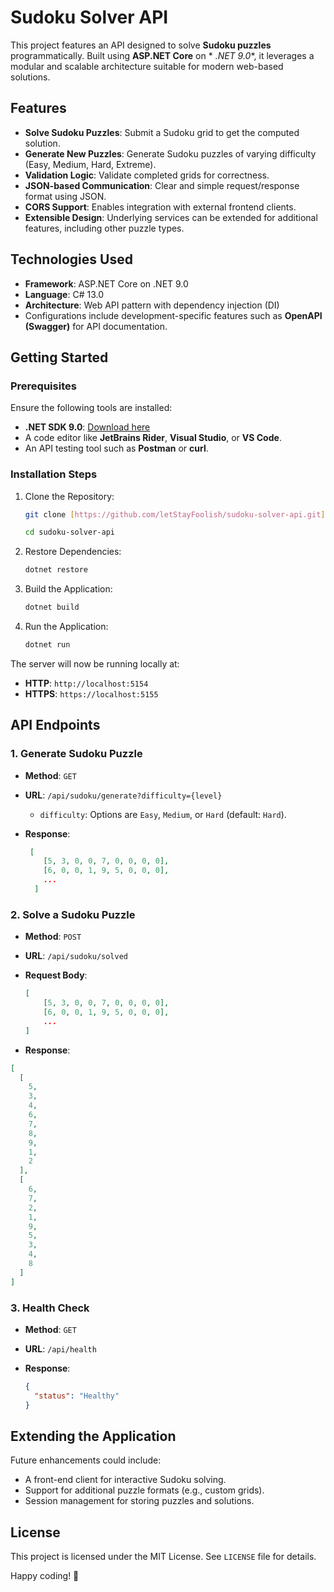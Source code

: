 ﻿# Sudoku Solver API

This project features an API designed to solve **Sudoku puzzles** programmatically. Built using **ASP.NET Core** on *
*.NET 9.0**, it leverages a modular and scalable architecture suitable for modern web-based solutions.

## Features

- **Solve Sudoku Puzzles**: Submit a Sudoku grid to get the computed solution.
- **Generate New Puzzles**: Generate Sudoku puzzles of varying difficulty (Easy, Medium, Hard, Extreme).
- **Validation Logic**: Validate completed grids for correctness.
- **JSON-based Communication**: Clear and simple request/response format using JSON.
- **CORS Support**: Enables integration with external frontend clients.
- **Extensible Design**: Underlying services can be extended for additional features, including other puzzle types.

## Technologies Used

- **Framework**: ASP.NET Core on .NET 9.0
- **Language**: C# 13.0
- **Architecture**: Web API pattern with dependency injection (DI)
- Configurations include development-specific features such as **OpenAPI (Swagger)** for API documentation.

## Getting Started

### Prerequisites

Ensure the following tools are installed:

- **.NET SDK 9.0**: [Download here](https://dotnet.microsoft.com/download)
- A code editor like **JetBrains Rider**, **Visual Studio**, or **VS Code**.
- An API testing tool such as **Postman** or **curl**.

### Installation Steps

1. Clone the Repository:
   ```bash
   git clone [https://github.com/letStayFoolish/sudoku-solver-api.git](https://github.com/letStayFoolish/sudoku-solver-api.git)
   
   cd sudoku-solver-api
   ```

2. Restore Dependencies:
   ```bash
   dotnet restore
   ```

3. Build the Application:
   ```bash
   dotnet build
   ```

4. Run the Application:
   ```bash
   dotnet run
   ```

The server will now be running locally at:

- **HTTP**: `http://localhost:5154`
- **HTTPS**: `https://localhost:5155`

## API Endpoints

### 1. **Generate Sudoku Puzzle**

- **Method**: `GET`
- **URL**: `/api/sudoku/generate?difficulty={level}`
    - `difficulty`: Options are `Easy`, `Medium`, or `Hard` (default: `Hard`).

- **Response**:
  ```json
   [
      [5, 3, 0, 0, 7, 0, 0, 0, 0],
      [6, 0, 0, 1, 9, 5, 0, 0, 0],
      ...
    ]
  ```

### 2. **Solve a Sudoku Puzzle**

- **Method**: `POST`
- **URL**: `/api/sudoku/solved`

- **Request Body**:
  ```json
  [
      [5, 3, 0, 0, 7, 0, 0, 0, 0],
      [6, 0, 0, 1, 9, 5, 0, 0, 0],
      ...
  ]
  ```

- **Response**:

```json
[
  [
    5,
    3,
    4,
    6,
    7,
    8,
    9,
    1,
    2
  ],
  [
    6,
    7,
    2,
    1,
    9,
    5,
    3,
    4,
    8
  ]
]
```

### 3. **Health Check**

- **Method**: `GET`
- **URL**: `/api/health`

- **Response**:
  ```json
  {
    "status": "Healthy"
  }
  ```

[//]: # (## Project Structure)


## Extending the Application

Future enhancements could include:
- A front-end client for interactive Sudoku solving.
- Support for additional puzzle formats (e.g., custom grids).
- Session management for storing puzzles and solutions.

## License

This project is licensed under the MIT License. See `LICENSE` file for details.

Happy coding! 🧩

